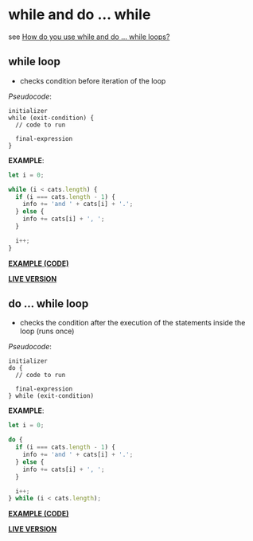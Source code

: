 # while and do ... while

see [How do you use while and do ... while loops?](https://developer.mozilla.org/en-US/docs/Learn/JavaScript/Building_blocks/Looping_code#while_and_do_..._while)

## while loop

- checks condition before iteration of the loop

*Pseudocode*:

```vim
initializer
while (exit-condition) {
  // code to run

  final-expression
}
```

**EXAMPLE**:

```javascript
let i = 0;

while (i < cats.length) {
  if (i === cats.length - 1) {
    info += 'and ' + cats[i] + '.';
  } else {
    info += cats[i] + ', ';
  }

  i++;
}
```

**[EXAMPLE (CODE)](https://github.com/mdn/learning-area/blob/master/javascript/building-blocks/loops/while.html)**

**[LIVE VERSION](https://mdn.github.io/learning-area/javascript/building-blocks/loops/while.html)**

## do ... while loop

- checks the condition after the execution of the statements inside the loop (runs once)

*Pseudocode*:

```vim
initializer
do {
  // code to run

  final-expression
} while (exit-condition)
```

**EXAMPLE**:

```javascript
let i = 0;

do {
  if (i === cats.length - 1) {
    info += 'and ' + cats[i] + '.';
  } else {
    info += cats[i] + ', ';
  }

  i++;
} while (i < cats.length);
```

**[EXAMPLE (CODE)](https://github.com/mdn/learning-area/blob/master/javascript/building-blocks/loops/do-while.html)**

**[LIVE VERSION](https://mdn.github.io/learning-area/javascript/building-blocks/loops/do-while.html)**

